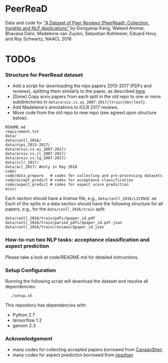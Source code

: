 # PeerReaD
Data and code for ["A Dataset of Peer Reviews (PeerRead): Collection, Insights and NLP Applications"](http://arxiv.org) by Dongyeop Kang, Waleed Ammar, Bhavana Dalvi, Madeleine van Zuylen, Sebastian Kohlmeier, Eduard Hovy and Roy Schwartz, NAACL 2018

# TODOs
### Structure for PeerRead dataset
* Add a script for downloading the nips papers 2013-2017 (PDFs and reviews), splitting them similarly to the paper, as described [here](./data/nips_2013-2016/README.md)
* [Done] Copy arxiv papers from each split in the old repo to one or more subdirectories in `data/arxiv.cs.ai_2007-2017/{train|dev|test}`.
* Add Madeleine's annotations to ICLR 2017 reviews.
* Move code from the old repo to new repo (see agreed upon structure below).

```
README.md
requirement.txt
data/
data/conll_2016/
data/nips_2013-2017/
data/arxiv.cs.ai_2007-2017/
data/arxiv.cs.cl_2007-2017/
data/arxiv.cs.lg_2007-2017/
data/iclr_2017/
data/acl_2017/ #only in May 2018
code/
code/data_prepare   # codes for collecting and pre-processing datasets
code/accept_predict # codes for acceptance classification
code/aspect_predict # codes for aspect score prediction
misc/
```

Each section should have a license file, e.g., `data/conll_2016/LICENSE.md`
Each of the splits in a data section should have the following structure for all papers, e.g., for the `data/conll_2016/train` split:
```
data/conll_2016/train/pdfs/$paper_id.pdf
data/conll_2016/train/parsed_pdfs/$paper_id.pdf.json
data/conll_2016/train/reviews/$paper_id.json
```


### How-to-run two NLP tasks: acceptance classification and aspect prediction
Please take a look at code/README.md for detailed instructions.


### Setup Configuration

Running the following script will download the dataset and resolve all dependencies:
```
  ./setup.sh
```

This repository has dependencies with:

 * Python 2.7
 * tensorflow 1.2
 * gensim 2.3

### Acknowledgement
 - many codes for collecting accepted papers borrowed from [CanaanShen](https://github.com/CanaanShen/DataProcessor/tree/master/src/Crawler)
 - many codes for aspect prediction borrowed from [jiegzhan](https://github.com/jiegzhan/multi-class-text-classification-cnn-rnn)

